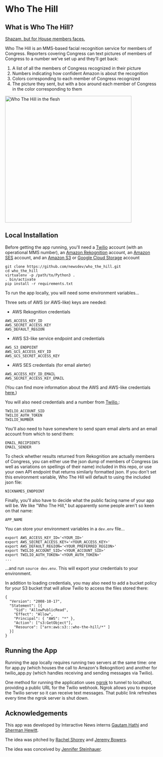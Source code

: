 # Who The Hill

## What is Who The Hill?
[Shazam, but for House members faces.](https://twitter.com/jestei/status/819250406471729152)

Who The Hill is an MMS-based facial recognition service for members of Congress. Reporters covering Congress can text pictures of members of Congress to a number we’ve set up and they’ll get back:

1. A list of all the members of Congress recognized in their picture
2. Numbers indicating how confident Amazon is about the recognition
3. Colors corresponding to each member of Congress recognized
4. The picture they sent, but with a box around each member of Congress in the color corresponding to them

<img src="https://pbs.twimg.com/media/DGP41GAU0AASDvh.jpg" width="414" alt="Who The Hill in the flesh">

## Local Installation
Before getting the app running, you'll need a [Twilio](https://www.twilio.com/) account (with an operational MMS number), an [Amazon Rekognition](https://aws.amazon.com/rekognition/) account, an [Amazon SES](https://aws.amazon.com/ses) account, and an [Amazon S3](https://aws.amazon.com/s3) or [Google Cloud Storage](https://cloud.google.com/storage/) account

```
git clone https://github.com/newsdev/who_the_hill.git
cd who_the_hill
virtualenv -p /path/to/Python3 .
. bin/activate
pip install -r requirements.txt
```

To run the app locally, you will need some environment variables...

Three sets of AWS (or AWS-like) keys are needed:
* AWS Rekognition credentials
```
AWS_ACCESS_KEY_ID
AWS_SECRET_ACCESS_KEY
AWS_DEFAULT_REGION
```

* AWS S3-like service endpoint and credentials
```
AWS_S3_ENDPOINT
AWS_GCS_ACCESS_KEY_ID
AWS_GCS_SECRET_ACCESS_KEY
```

* AWS SES credentials (for email alerter)
```
AWS_ACCESS_KEY_ID_EMAIL
AWS_SECRET_ACCESS_KEY_EMAIL
```
(You can find more information about the AWS and AWS-like credentials [here.](http://boto3.readthedocs.io/en/latest/guide/configuration.html#environment-variable-configuration))

You will also need credentials and a number from [Twilio.](https://www.twilio.com/):
```
TWILIO_ACCOUNT_SID
TWILIO_AUTH_TOKEN
TWILIO_NUMBER
```

You'll also need to have somewhere to send spam email alerts and an email account from which to send them:
```
EMAIL_RECIPIENTS
EMAIL_SENDER
```

To check whether results returned from Rekognition are actually members of Congress, you can either use the json dump of members of Congress (as well as variations on spellings of their name) included in this repo, or use your own API endpoint that returns similarly formatted json. If you don't set this environment variable, Who The Hill will default to using the included json file:
```
NICKNAMES_ENDPOINT
```

Finally, you'll also have to decide what the public facing name of your app will be. We like "Who The Hill," but apparently some people aren't so keen on that name:
```
APP_NAME
```

You can store your environment variables in a `dev.env` file...
```
export AWS_ACCESS_KEY_ID='<YOUR_ID>'
export AWS_SECRET_ACCESS_KEY='<YOUR_ACCESS_KEY>'
export AWS_DEFAULT_REGION='<YOUR_PREFERRED_REGION>'
export TWILIO_ACCOUNT_SID='<YOUR_ACCOUNT_SID>'
export TWILIO_AUTH_TOKEN='<YOUR_AUTH_TOKEN>'
...
```

...and run `source dev.env`. This will export your credentials to your environment.

In addition to loading credentials, you may also need to add a bucket policy for your S3 bucket that will allow Twilio to access the files stored there:

```
{
  "Version": "2008-10-17",
  "Statement": [{
    "Sid": "AllowPublicRead",
    "Effect": "Allow",
    "Principal": { "AWS": "*" },
    "Action": ["s3:GetObject"],
    "Resource": ["arn:aws:s3:::who-the-hill/*" ]
  }]
}
```

## Running the App
Running the app locally requires running two servers at the same time: one for app.py (which houses the call to Amazon's Rekognition) and another for twilio_app.py (which handles receiving and sending messages via Twilio).

One method for running the application uses [ngrok](https://ngrok.com/) to tunnel to localhost, providing a public URL for the Twilio webhook. Ngrok allows you to expose the Twilio server so it can receive text messages. That public link refreshes every time the ngrok server is shut down.

## Acknowledgements
This app was developed by Interactive News interns [Gautam Hathi](https://github.com/gautamh) and [Sherman Hewitt](https://github.com/SHewitt95).

The idea was pitched by [Rachel Shorey](https://github.com/rshorey) and [Jeremy Bowers](https://github.com/jeremyjbowers).

The idea was conceived by [Jennifer Steinhauer](https://www.nytimes.com/by/jennifer-steinhauer).
